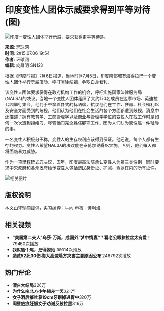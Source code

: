 # 印度变性人团体示威要求得到平等对待(图)

![印度一变性人团体举行示威，要求获得更平等待遇。](https://www.sinaimg.cn/dy/w/p/2015-07-06/U10608P1T1D32078661F21DT20150706195428.jpg)

**来源**: 环球网  
**时间**: 2015.07.06 19:54  
**作者**: 环球网  
**编辑**: 向昌明 SN123

根据《印度时报》7月6日报道，当地时间7月5日，印度南部城市海得拉巴一个变性人团体举行示威活动，呼吁消除歧视，争取自身权利。 

该变性人团体要求获得在政府机构工作的机会，呼吁实施国家法律服务局(NALSA)的决议。当地一个变性人团体组织了大约150名成员在达摩市场、英迪拉公园举行集会，他们手中拿着各式的标语牌，抗议他们在工作、住房、社会福利以及安全方面受到的歧视，他们认为他们在社会生活的各个方面都遭到歧视。消息中还描述了拥有教育学、工商管理学以及商业与管理学学位的变性人在找工作时是如何一次次遭到拒绝的，尽管他们完全胜任那项工作。因为人们认为变性是一件耻辱的事。

一名变性人积极分子称，变性人的生存权利应该得到保证。他还说，每个人都有生存的权力。变性人希望NALSA的决议能在泰伦加纳得以实施，否则，他们每天都将面临暴力威胁。

作为一项里程碑式的决议，去年，印度最高法院承认变性人为第三类性别，同时要求中央政府和各州政府给予变性人包括选民身份证、护照、驾照在内的所有证件。

![相关图片](https://n.sinaimg.cn/default/2fb77759/20151125/320X320.png)

## 版权说明
本文由环球网提供，实习编译：牛向 审稿：谭利娅

## 相关视频
- **“美国第二夫人”乌莎·万斯，成国外“梦中情妻”？看老公眼神拉丝太有爱！** 79460次播放
- **我就追个尾，还得娶她** 59614次播放
- **造成52死30伤 梅大高速塌方灾害主要原因公布** 246792次播放

## 热门评论
- **漂白大结局**326万
- **为什么南北方小年相差一天**321万
- **女子酒后催吐将19cm牙刷掉进胃中**320万
- **闺蜜疤痕妊娠女子劝诫反被拉黑**316万
<!-- tcd_original_link https://news.sina.cn/gj/2015-07-06/detail-ifxesfty0456184.d.html -->
